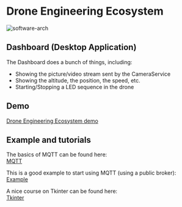 # Drone Engineering Ecosystem   
![software-arch](https://user-images.githubusercontent.com/32190349/155320787-f8549148-3c93-448b-b79a-388623ca5d3f.png)

## Dashboard (Desktop Application)

The Dashboard does a bunch of things, including:
- Showing the picture/video stream sent by the CameraService
- Showing the altitude, the position, the speed, etc.
- Starting/Stopping a LED sequence in the drone

## Demo 

[Drone Engineering Ecosystem demo](https://www.youtube.com/playlist?list=PL64O0POFYjHpXyP-T063RdKRJXuhqgaXY)

## Example and tutorials

The basics of MQTT can be found here:   
[MQTT](https://www.youtube.com/watch?v=EIxdz-2rhLs)

This is a good example to start using MQTT (using a public broker):    
[Example](https://www.youtube.com/watch?v=kuyCd53AOtg) 

A nice course on Tkinter can be found here:   
[Tkinter](https://www.youtube.com/watch?v=YXPyB4XeYLA)   
